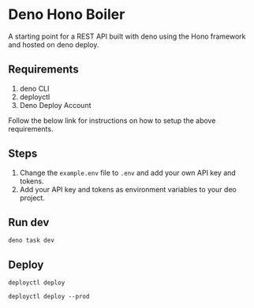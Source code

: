 # Deno Hono Boiler

A starting point for a REST API built with deno using the Hono framework and
hosted on deno deploy.

## Requirements

1. deno CLI
2. deployctl
3. Deno Deploy Account

Follow the below link for instructions on how to setup the above requirements.

## Steps

1. Change the `example.env` file to `.env` and add your own API key and tokens.
2. Add your API key and tokens as environment variables to your deo project.

## Run dev

`deno task dev`

## Deploy

`deployctl deploy`

`deployctl deploy --prod`
